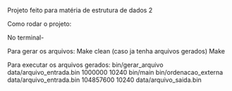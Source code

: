 Projeto feito para matéria de estrutura de dados 2


Como rodar o projeto:

No terminal-

Para gerar os arquivos:
Make clean (caso ja tenha arquivos gerados)
Make

Para executar os arquivos gerados:
bin/gerar_arquivo data/arquivo_entrada.bin 1000000 10240
bin/main
bin/ordenacao_externa data/arquivo_entrada.bin 104857600 10240 data/arquivo_saida.bin

